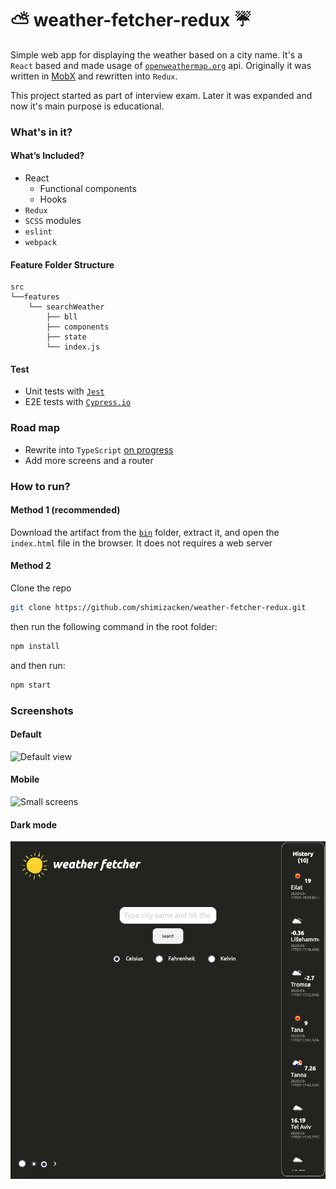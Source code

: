 # ⛅️ weather-fetcher-redux ☔️
Simple web app for displaying the weather based on a city name. It's a `React` based and made usage of [`openweathermap.org`](https://www.openweathermap.org/) api. Originally it was written in [MobX](https://github.com/shimizacken/weather-fetcher) and rewritten into `Redux`.

This project started as part of interview exam. Later it was expanded and now it's main purpose is educational.

### What's in it?
#### What’s Included?
- React
    - Functional components
    - Hooks
- `Redux`
- `SCSS` modules
- `eslint`
- `webpack`
#### Feature Folder Structure
```
src
└──features
    └── searchWeather
        ├── bll
        ├── components
        ├── state
        └── index.js
```

#### Test
- Unit tests with [`Jest`](https://jestjs.io/)
- E2E tests with [`Cypress.io`](https://www.cypress.io/)

### Road map
- Rewrite into `TypeScript` [on progress](https://github.com/shimizacken/weather-fetcher-redux/tree/type-script)
- Add more screens and a router

### How to run?
#### Method 1 (recommended)
Download the artifact from the [`bin`](https://github.com/shimizacken/weather-fetcher/blob/master/bin/weather-fetcher-2.0.0.zip) folder, extract it, and open the `index.html` file in the browser. It does not requires a web server

#### Method 2  
Clone the repo
```bash
git clone https://github.com/shimizacken/weather-fetcher-redux.git
```
then run the following command in the root folder:
```bash
npm install
```
and then run:
```bash
npm start
```
### Screenshots
#### Default
![Default view](src/assets/screenshots/p1.png "Default view")

#### Mobile
![Small screens](src/assets/screenshots/p2.png "Small screen")

#### Dark mode
![Small screens](src/assets/screenshots/p3.png "Small screen")
